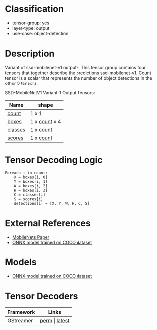 # Classification
- tensor-group: yes
- layer-type: output
- use-case: object-detection

# Description

Variant of ssd-mobilenet-v1 outputs. This tensor group contains four 
tensors that together describe the predictions ssd-mobilenet-v1. Count tensor is 
a scalar that represents the number of object detections in the other 3 tensors.

SSD-MobileNetV1 Variant-1 Output Tensors:

| Name          |shape               |
|---            |---                 |
| [count]       |1 x 1               |
| [boxes]       |1 x [count] x 4     |
| [classes]     |1 x [count]         |
| [scores]      |1 x [count]         |

# Tensor Decoding Logic

```
Foreach i in count:
    X = boxes[i, 0]
    Y = boxes[i, 1]
    W = boxes[i, 2]
    H = boxes[i, 3]
    C = classes[i]
    S = scores[i]
    detections[i] = [X, Y, W, H, C, S]
```

# External References

* [MobileNets Paper](https://arxiv.org/pdf/1704.04861)
* [ONNX model trained on COCO dataset](https://gitlab.collabora.com/gstreamer/onnx-models/-/blob/acc119dd795be5e8c756457dc04507a5d9b8e768/models/ssd_mobilenet_v1_coco.onnx)

# Models

* [ONNX model trained on COCO dataset](https://gitlab.collabora.com/gstreamer/onnx-models/-/blob/acc119dd795be5e8c756457dc04507a5d9b8e768/models/ssd_mobilenet_v1_coco.onnx)

# Tensor Decoders
|Framework | Links |
|---       |---    |
|GStreamer | [perm](https://gitlab.freedesktop.org/gstreamer/gstreamer/-/blob/c206ddd9308a3ce529e0d8957b7c165b3a15c932/subprojects/gst-plugins-bad/gst/tensordecoders/gstssdobjectdetector.c#L36-39) \| [latest](https://gitlab.freedesktop.org/gstreamer/gstreamer/-/blob/main/subprojects/gst-plugins-bad/gst/tensordecoders/gstssdobjectdetector.c?ref_type=heads#L36-39) |


[count]: /tensor-groups/generic-variant-1-out-count.md
[boxes]: /tensors/ssd-mobilenet-v1-variant-1-out-boxes.md
[classes]: /tensors/ssd-mobilenet-v1-variant-1-out-classes.md
[scores]: /tensors/ssd-mobilenet-v1-variant-1-out-scores.md

